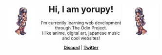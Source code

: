 <div align="center">
<img src="./ezgif-3c4c37974c3c8c.gif" align="right" alt="Alice monster from Ragnarok Online" width="113px" height="115px">
<img src="./output-onlinegiftools.gif" align="left" alt="Alice monster from Ragnarok Online" width="113px" height="115px">
<h1> Hi, I am yorupy!</h1>
<p align="center">I'm currently learning web development through The Odin Project.<br> I like anime, digital art, japanese music and cool websites!</p>
<strong><a href="https://discordapp.com/users/1339300757509373954">Discord</a></strong> |
<strong><a href="https://x.com/yorupy_">Twitter</a></strong>
</div>
